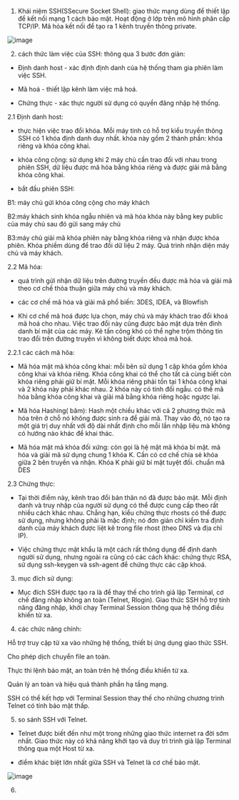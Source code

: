 1. Khái niệm SSH(SSecure Socket Shell): giao thức mạng dùng để thiết lập để kết nối mạng 1 cách bảo mật. Hoạt động ở lớp trên mô hình phân cấp TCP/IP. Mã hóa kết nối để tạo ra 1 kênh truyền thông private.

![image](https://user-images.githubusercontent.com/95491130/180406641-6a537aa7-975a-4ec8-8abf-0a7dc9efa900.png)

2. cách thức làm việc của SSH: thông qua 3 bước đơn giản:

- Định danh host - xác định định danh của hệ thống tham gia phiên làm việc SSH.

- Mã hoá - thiết lập kênh làm việc mã hoá.

- Chứng thực - xác thực người sử dụng có quyền đăng nhập hệ thống.

2.1 Định danh host:

- thực hiện việc trao đổi khóa. Mỗi máy tính có hỗ trợ kiểu truyền thông SSH có 1 khóa định danh duy nhất. khóa này gồm 2 thành phần: khóa riêng và khóa công khai. 

- khóa công cộng: sử dụng khi 2 máy chủ cần trao đổi với nhau trong phiên SSH, dữ liệu được mã hóa bằng khóa riêng và được giải mã bằng khóa công khai. 

- bắt đầu phiên SSH: 

B1: máy chủ gửi khóa công cộng cho máy khách

B2:máy khách sinh khóa ngẫu nhiên và mã hóa khóa này bằng key public của máy chủ sau đó gửi sang máy chủ

B3:máy chủ giải mã khóa phiên này bằng khóa riêng và nhận được khóa phiên. Khóa phiềm dùng để trao đồi dữ liệu 2 máy. Quá trình nhận diện máy chủ và máy khách.

2.2 Mã hóa:

- quá trình gửi nhận dữ liệu trên đường truyền đều được mã hóa và giải mã theo cơ chế thỏa thuận giữa máy chủ và máy khách.

- các cơ chế mã hóa và giải mã phổ biến:  3DES, IDEA, và Blowfish

- Khi cơ chế mã hoá được lựa chọn, máy chủ và máy khách trao đổi khoá mã hoá cho nhau. Việc trao đổi này cũng được bảo mật dựa trên đinh danh bí mật của các máy. Kẻ tấn công khó có thể nghe trộm thông tin trao đổi trên đường truyền vì không biết được khoá mã hoá.

2.2.1 các cách mã hõa:

- Mã hóa mật mã khóa công khai: mỗi bên sử dụng 1 cặp khóa gồm khóa công khai và khóa riêng. Khóa công khai có thể cho tất cả cùng biết còn khóa riêng phải giữ bí mật. Mỗi khóa riêng phải tồn tại 1 khóa công khai và 2 khóa này phải khác nhau. 2 khóa này có tính đối ngẫu. có thế mã hóa bằng khóa công khai và giải mã bằng khóa riêng hoặc ngược lại. 

- Mã hóa Hashing( băm): Hash một chiều khác với cả 2 phương thức mã hóa trên ở chỗ nó không được sinh ra để giải mã. Thay vào đó, nó tạo ra một giá trị duy nhất với độ dài nhất định cho mỗi lần nhập liệu mà không có hướng nào khác để khai thác.

- Mã hóa mật mã khóa đối xứng: còn gọi là hệ mật mã khóa bí mật. mã hóa và giải mã sử dụng chung 1 khóa K. Cần có cơ chế chia sẻ khóa giữa 2 bên truyền và nhận. Khóa K phải giữ bí mật tuyệt đối. chuẩn mã DES 

2.3 Chứng thực: 

- Tại thời điểm này, kênh trao đổi bản thân nó đã được bảo mật. Mỗi định danh và truy nhập của người sử dụng có thể được cung cấp theo rất nhiều cách khác nhau. Chẳng hạn, kiểu chứng thực rhosts có thể được sử dụng, nhưng không phải là mặc định; nó đơn giản chỉ kiểm tra định danh của máy khách được liệt kê trong file rhost (theo DNS và địa chỉ IP). 

- Việc chứng thực mật khẩu là một cách rất thông dụng để định danh người sử dụng, nhưng ngoài ra cũng có các cách khác: chứng thực RSA, sử dụng ssh-keygen và ssh-agent để chứng thực các cặp khoá.

3. mục đích sử dụng:

- Mục đích SSH được tạo ra là để thay thế cho trình giả lập Terminal, cơ chế đăng nhập không an toàn (Telnet, Rlogin). Giao thức SSH hỗ trợ tính năng đăng nhập, khởi chạy Terminal Session thông qua hệ thống điều khiển từ xa.

4. các chức năng chính:

Hỗ trợ truy cập từ xa vào những hệ thống, thiết bị ứng dụng giao thức SSH.

Cho phép dịch chuyển file an toàn.

Thực thi lệnh bảo mật, an toàn trên hệ thống điều khiển từ xa.

Quản lý an toàn và hiệu quả thành phần hạ tầng mạng.

SSH có thể kết hợp với Terminal Session thay thế cho những chương trình Telnet có tính bảo mật thấp.

5. so sánh SSH với Telnet.

- Telnet được biết đến như một trong những giao thức internet ra đời sớm nhất. Giao thức này có khả năng khởi tạo và duy trì trình giả lập Terminal thông qua một Host từ xa.

- điểm khác biệt lớn nhất giữa SSH và Telnet là cơ chế bảo mật.

![image](https://user-images.githubusercontent.com/95491130/180413150-4cd46fd8-fcec-4210-8760-0d75f9ee51a7.png)

6. 





